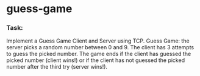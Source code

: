 # guess-game

### Task:
Implement a Guess Game Client and Server using TCP.
Guess Game: the server picks a random number between 0 and 9. The client has 3 attempts to
guess the picked number. The game ends if the client has guessed the picked number (client wins!)
or if the client has not guessed the picked number after the third try (server wins!).
